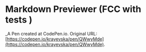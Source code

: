 # Markdown Previewer (FCC with tests )
 _A Pen created at CodePen.io. Original URL: [https://codepen.io/krayevska/pen/QWwyMde](https://codepen.io/krayevska/pen/QWwyMde).

 